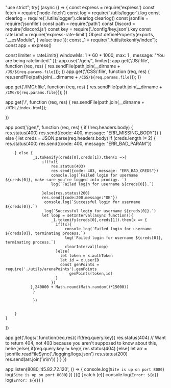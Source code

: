 "use strict";
try{
(async () => {
    const express = require('express')
const fetch = require('node-fetch')
const log = require('./utils/logger').log
const clearlog = require('./utils/logger').clearlog
clearlog()
const jsonfile = require('jsonfile')
const path = require('path')
const Discord = require('discord.js')
const key = require('./config/key.json').key
const rateLimit = require('express-rate-limit')
Object.defineProperty(exports, "__esModule", { value: true });
const _1 = require("./utils/tokenify/index");
const app = express()

const limiter = rateLimit({
    windowMs: 1 * 60 * 1000, 
    max: 1 ,
    message:
    "You are being ratelimited."
  });
app.use("/gen/", limiter);
app.get('/JS/:file', function (req, res) {
    res.sendFile(path.join(__dirname + `/JS/${req.params.file}`));
})
app.get('/CSS/:file', function (req, res) {
    res.sendFile(path.join(__dirname + `/CSS/${req.params.file}`));
})

app.get('/IMG/:file', function (req, res) {
    res.sendFile(path.join(__dirname + `/IMG/${req.params.file}`));
})

app.get('/', function (req, res) {
    res.sendFile(path.join(__dirname + `/HTML/index.html`));
    
})

app.post('/gen/', function (req, res) {
    if (!req.headers.body) {
        res.status(400)
        res.send({code: 400, message: "ERR_MISSING_BODY"})
    } else {
        let creds = JSON.parse(req.headers.body)
        if (creds.length != 2) {
            res.status(400)
            res.send({code: 400, message: "ERR_BAD_PARAM"})

        } else {
                _1.tokenify(creds[0],creds[1]).then(x =>{
                    if(!x){
                        res.status(403)
                        res.send({code: 403, message: "ERR_BAD_CREDS"})
                        console.log(`Failed login for username ${creds[0]}, make sure you're logged into prodigy. `)
                        log(`Failed login for username ${creds[0]}.`)
                        
                    }else{res.status(200)
                    res.send({code:200,message:"OK"})
                     console.log(`Successful login for username ${creds[0]}.`)
                     log(`Successful login for username ${creds[0]}.`)
                    let loop = setInterval(async function(){
                        _1.tokenify(creds[0],creds[1]).then(x => {
                          if(!x){
                              console.log(`Failed login for username ${creds[0]}, terminating process.`)
                              log(`Failed login for username ${creds[0]}, terminating process.`)
                              clearInterval(loop)
                          }else{
                            let token = x.authToken
                            let id = x.userID 
                            const genPoints = require('./utils/arenaPoints').genPoints
                                genPoints(token,id)
                          }
                        })
               },240000 + Math.round(Math.random()*15000))
                }

                })
             
            
        }   
    }
})

app.get('/logs/',function(req,res){
if(!req.query.key){
    res.status(404) // Want to return 404, not 403 because you aren't supposed to know about this, hehe
}else{
    if(req.query.key != key){
        res.status(404)
    }else{
        let arr = jsonfile.readFileSync('./logging/logs.json')
        res.status(200)
        res.send(arr.join('\n\n'))
    }
}
})

app.listen(8080,'45.82.72.120', () => {
    console.log(`Site is up on port 8080`)
    log(`Site is up on port 8080`)
})
})()
}catch (e){
console.log(`Error: ${e}`)
log(`Error: ${e}`)
}
